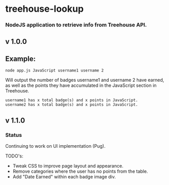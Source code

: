 # treehouse-lookup
### NodeJS application to retrieve info from Treehouse API.

## v 1.0.0
## Example:
    node app.js JavaScript username1 username 2
Will output the number of badges username1 and username 2 have earned, as well as the points they have accumulated in the JavaScript section in Treehouse.
```
username1 has x total badge(s) and x points in JavaScript.
username2 has x total badge(s) and x points in JavaScript.
```
## v 1.1.0
### Status
Continuing to work on UI implementation (Pug).

TODO's:
* Tweak CSS to improve page layout and appearance.
* Remove categories where the user has no points from the table.
* Add "Date Earned" within each badge image div.


